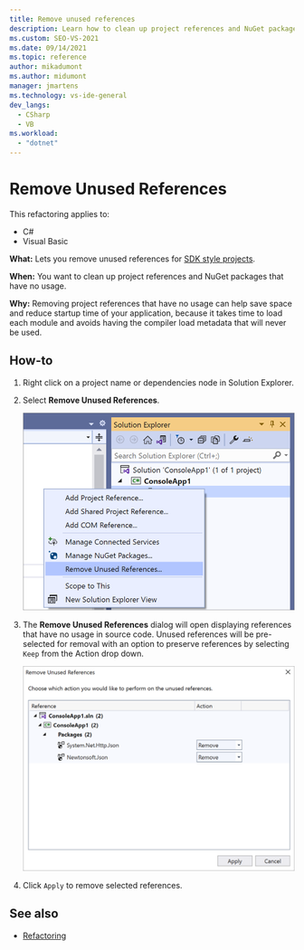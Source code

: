 ```yaml
---
title: Remove unused references
description: Learn how to clean up project references and NuGet packages that have no usage with the new Remove Unused References command.
ms.custom: SEO-VS-2021
ms.date: 09/14/2021
ms.topic: reference
author: mikadumont
ms.author: midumont
manager: jmartens
ms.technology: vs-ide-general
dev_langs:
  - CSharp
  - VB
ms.workload:
  - "dotnet"
---
```

# Remove Unused References

This refactoring applies to:

- C#
- Visual Basic

**What:** Lets you remove unused references for [SDK style projects](/dotnet/core/project-sdk/overview).

**When:** You want to clean up project references and NuGet packages that have no usage.

**Why:** Removing project references that have no usage can help save space and reduce startup time of your application, because it takes time to load each module and avoids having the compiler load metadata that will never be used.

## How-to

1. Right click on a project name or dependencies node in Solution Explorer.

2. Select **Remove Unused References**.

    ![Remove Unused References command](media/remove-unused-references-command.png)

3. The **Remove Unused References** dialog will open displaying references that have no usage in source code. Unused references will be pre-selected for removal with an option to preserve references by selecting `Keep` from the Action drop down.

    ![Remove Unused References dialog](media/remove-unused-references-dialog.png)

5. Click `Apply` to remove selected references.

## See also

- [Refactoring](../refactoring-in-visual-studio.md)